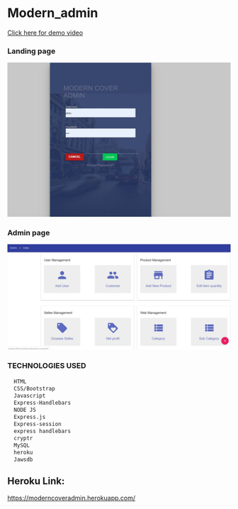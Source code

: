 # Modern_admin


[ Click here for demo video ](https://drive.google.com/file/d/1BEh4r5-mwdLh5oJpuhWemI75dVKiC3im/view)

### Landing page
    
   ![Alt Text](https://github.com/etabdi/Modern_admin/blob/master/public/img/cover.JPG)

### Admin  page

  ![Alt Text](https://github.com/etabdi/Modern_admin/blob/master/public/img/main_page.JPG)
   
     




 ### TECHNOLOGIES USED

      HTML
      CSS/Bootstrap
      Javascript
      Express-Handlebars
      NODE JS   
      Express.js
      Express-session
      express handlebars
      cryptr 
      MySQL 
      heroku
      Jawsdb      
    
## Heroku Link:
https://moderncoveradmin.herokuapp.com/
